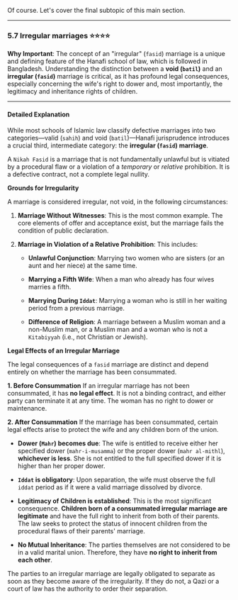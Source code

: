 Of course. Let's cover the final subtopic of this main section.

---

### 5.7 Irregular marriages ⭐⭐⭐⭐

**Why Important**: The concept of an "irregular" (`fasid`) marriage is a unique and defining feature of the Hanafi school of law, which is followed in Bangladesh. Understanding the distinction between a **void (`batil`)** and an **irregular (`fasid`)** marriage is critical, as it has profound legal consequences, especially concerning the wife's right to dower and, most importantly, the legitimacy and inheritance rights of children.

---

#### Detailed Explanation

While most schools of Islamic law classify defective marriages into two categories—valid (`sahih`) and void (`batil`)—Hanafi jurisprudence introduces a crucial third, intermediate category: the **irregular (`fasid`) marriage**.

A `Nikah Fasid` is a marriage that is not fundamentally unlawful but is vitiated by a procedural flaw or a violation of a _temporary_ or _relative_ prohibition. It is a defective contract, not a complete legal nullity.

**Grounds for Irregularity**

A marriage is considered irregular, not void, in the following circumstances:

1. **Marriage Without Witnesses**: This is the most common example. The core elements of offer and acceptance exist, but the marriage fails the condition of public declaration.
    
2. **Marriage in Violation of a Relative Prohibition**: This includes:
    
    - **Unlawful Conjunction**: Marrying two women who are sisters (or an aunt and her niece) at the same time.
        
    - **Marrying a Fifth Wife**: When a man who already has four wives marries a fifth.
        
    - **Marrying During `Iddat`**: Marrying a woman who is still in her waiting period from a previous marriage.
        
    - **Difference of Religion**: A marriage between a Muslim woman and a non-Muslim man, or a Muslim man and a woman who is not a `Kitabiyyah` (i.e., not Christian or Jewish).
        

**Legal Effects of an Irregular Marriage**

The legal consequences of a `fasid` marriage are distinct and depend entirely on whether the marriage has been consummated.

**1. Before Consummation** If an irregular marriage has not been consummated, it has **no legal effect**. It is not a binding contract, and either party can terminate it at any time. The woman has no right to dower or maintenance.

**2. After Consummation** If the marriage has been consummated, certain legal effects arise to protect the wife and any children born of the union.

- **Dower (`Mahr`) becomes due**: The wife is entitled to receive either her specified dower (`mahr-i-musamma`) or the proper dower (`mahr al-mithl`), **whichever is less**. She is not entitled to the full specified dower if it is higher than her proper dower.
    
- **`Iddat` is obligatory**: Upon separation, the wife must observe the full `iddat` period as if it were a valid marriage dissolved by divorce.
    
- **Legitimacy of Children is established**: This is the most significant consequence. **Children born of a consummated irregular marriage are legitimate** and have the full right to inherit from both of their parents. The law seeks to protect the status of innocent children from the procedural flaws of their parents' marriage.
    
- **No Mutual Inheritance**: The parties themselves are not considered to be in a valid marital union. Therefore, they have **no right to inherit from each other**.
    

The parties to an irregular marriage are legally obligated to separate as soon as they become aware of the irregularity. If they do not, a Qazi or a court of law has the authority to order their separation.